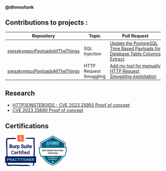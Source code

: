 **@dhmosfunk**

## Contributions to projects :


| Repository | Topic  | Pull Request  |
|---|---|---|
| [swisskyrepo/PayloadsAllTheThings](https://github.com/swisskyrepo/PayloadsAllTheThings/) | SQL Injection  | [Update the PostgreSQL Time Based Payloads for Database,Table,Columns Extract](https://github.com/swisskyrepo/PayloadsAllTheThings/pull/537) |  
| [swisskyrepo/PayloadsAllTheThings](https://github.com/swisskyrepo/PayloadsAllTheThings/) | HTTP Request Smuggling | [Add my tool for manually HTTP Request Smuggling exploitation](https://github.com/swisskyrepo/PayloadsAllTheThings/pull/539) | 

## Research
* [HTTP3ONSTEROIDS -  CVE 2023 25950 Proof of concept](https://github.com/dhmosfunk/HTTP3ONSTEROIDS)
* [CVE 2023 25690 Proof of concept](https://github.com/dhmosfunk/CVE-2023-25690-POC)

## Certifications
<a href="https://portswigger.net/web-security/e/c/0ff60ce5e6287af6"><img src="assets/bscpx.png" width=100></a>
<a href="https://www.credly.com/badges/556f4a70-9f52-47a2-8641-853e147c2248/linked_in_profile"><img src="assets/apisec.png" width=100></a>
